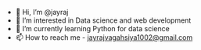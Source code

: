 - 👋 Hi, I’m @jayraj
- 👀 I’m interested in Data science and web development
- 🌱 I’m currently learning Python for data science 
- 📫 How to reach me - jayrajvagahsiya1002@gmail.com

<!---
jayraj1002/jayraj1002 is a ✨ special ✨ repository because its `README.md` (this file) appears on your GitHub profile.
You can click the Preview link to take a look at your changes.
--->
